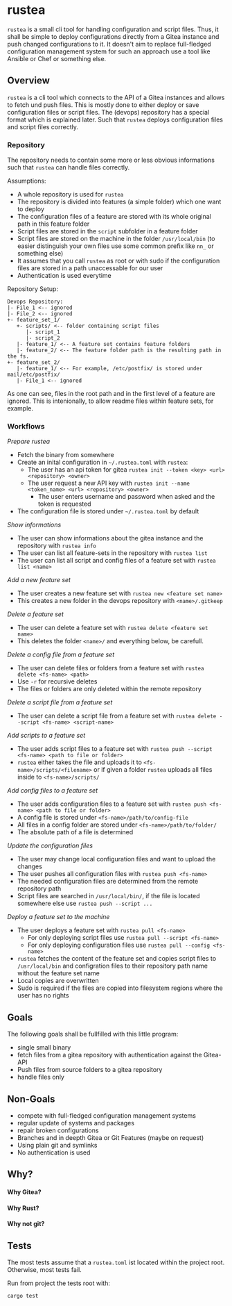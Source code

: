 # rustea

`rustea` is a small cli tool for handling configuration and script files. Thus, it shall be simple
to deploy configurations directly from a Gitea instance and push changed configurations to it.
It doesn't aim to replace full-fledged configuration management system for such an approach
use a tool like Ansible or Chef or something else.

## Overview

`rustea` is a cli tool which connects to the API of a Gitea instances and allows to fetch und push
files. This is mostly done to either deploy or save configuration files or script files.
The (devops) repository has a special format which is explained later. Such that `rustea` deploys
configuration files and script files correctly.

### Repository

The repository needs to contain some more or less obvious informations such that `rustea` can handle files correctly.

Assumptions:
  * A whole repository is used for `rustea`
  * The repository is divided into features (a simple folder) which one want to deploy
  * The configuration files of a feature are stored with its whole original path in this feature folder
  * Script files are stored in the `script` subfolder in a feature folder
  * Script files are stored on the machine in the folder `/usr/local/bin` (to easier distinguish your own files use some common prefix like `nn_` or something else)
  * It assumes that you call `rustea` as root or with sudo if the configuration files are stored in a path unaccessable for our user
  * Authentication is used everytime

Repository Setup:

    Devops Repository:
    |- File_1 <-- ignored
    |- File_2 <-- ignored
    +- feature_set_1/
       +- scripts/ <-- folder containing script files
          |- script_1
          |- script_2
       |- feature_1/ <-- A feature set contains feature folders
       |- feature_2/ <-- The feature folder path is the resulting path in the fs.
    +- feature_set_2/
       |- feature_1/ <-- For example, /etc/postfix/ is stored under mail/etc/postfix/
       |- File_1 <-- ignored

As one can see, files in the root path and in the first level of a feature are ignored. This is
intenionally, to allow readme files within feature sets, for example.


### Workflows

*Prepare rustea*
  * Fetch the binary from somewhere
  * Create an inital configuration in `~/.rustea.toml` with `rustea`:
      * The user has an api token for gitea `rustea init --token <key> <url> <repository> <owner>`
      * The user request a new API key with `rustea init --name <token_name> <url> <repository> <owner>`
          * The user enters username and password when asked and the token is requested 
  * The configuration file is stored under `~/.rustea.toml` by default
      
*Show informations*
  * The user can show informations about the gitea instance and the repository with `rustea info`
  * The user can list all feature-sets in the repository with `rustea list`
  * The user can list all script and config files of a feature set with `rustea list <name>`

*Add a new feature set*
  * The user creates a new feature set with `rustea new <feature set name>`
  * This creates a new folder in the devops repository with `<name>/.gitkeep`
  
*Delete a feature set*
  * The user can delete a feature set with `rustea delete <feature set name>`
  * This deletes the folder `<name>/` and everything below, be carefull.

*Delete a config file from a feature set*
  * The user can delete files or folders from a feature set with `rustea delete <fs-name> <path>`
  * Use `-r` for recursive deletes
  * The files or folders are only deleted within the remote repository

*Delete a script file from a feature set*
  * The user can delete a script file from a feature set with `rustea delete --script <fs-name> <script-name>`

*Add scripts to a feature set*
  * The user adds script files to a feature set with `rustea push --script <fs-name> <path to file or folder>`
  * `rustea` either takes the file and uploads it to `<fs-name>/scripts/<filename>` or if given a folder `rustea` uploads all files inside to `<fs-name>/scripts/`

*Add config files to a feature set*
  * The user adds configuration files to a feature set with `rustea push <fs-name> <path to file or folder>`
  * A config file is stored under `<fs-name>/path/to/config-file`
  * All files in a config folder are stored under `<fs-name>/path/to/folder/`
  * The absolute path of a file is determined

*Update the configuration files*
  * The user may change local configuration files and want to upload the changes
  * The user pushes all configuration files with `rustea push <fs-name>`
  * The needed configuration files are determined from the remote repository path 
  * Script files are searched in `/usr/local/bin/`, if the file is located somewhere else use `rustea push --script ...`

*Deploy a feature set to the machine*
  * The user deploys a feature set with `rustea pull <fs-name>`
      * For only deploying script files use `rustea pull --script <fs-name>`
      * For only deploying configuration files use `rustea pull --config <fs-name>`
  * `rustea` fetches the content of the feature set and copies script files to `/usr/local/bin` 
    and configration files to their repository path name without the feature set name
  * Local copies are overwritten
  * Sudo is required if the files are copied into filesystem regions where the user has no rights

## Goals

The following goals shall be fullfilled with this little program:
  * single small binary
  * fetch files from a gitea repository with authentication against the Gitea-API
  * Push files from source folders to a gitea repository
  * handle files only
  
## Non-Goals

  * compete with full-fledged configuration management systems
  * regular update of systems and packages
  * repair broken configurations
  * Branches and in deepth Gitea or Git Features (maybe on request)
  * Using plain git and symlinks
  * No authentication is used
  

## Why?

#### Why Gitea?

#### Why Rust?

#### Why not git?

## Tests

The most tests assume that a `rustea.toml` ist located within the project root. Otherwise,
most tests fail.

Run from project the tests root with:

    cargo test
